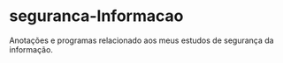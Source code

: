 # seguranca-Informacao
Anotações e programas relacionado aos meus estudos de segurança da informação.
